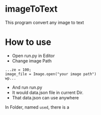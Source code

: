 # imageToText
This program convert any image to text
# How to use 
  - Open run.py in Editor
  - Change image Path 
```
...ze = 100;
image_file = Image.open("your image path")
wp...

```
  - And run run.py
  - It would data.json file in current Dir.
  - That data.json can use anywhere

In Folder, named `used`, there is a
